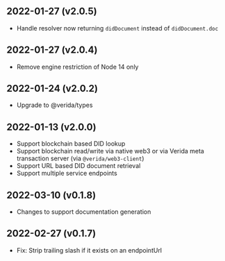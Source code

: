 2022-01-27 (v2.0.5)
-------------------

- Handle resolver now returning `didDocument` instead of `didDocument.doc`

2022-01-27 (v2.0.4)
-------------------

- Remove engine restriction of Node 14 only

2022-01-24 (v2.0.2)
-------------------

- Upgrade to @verida/types

2022-01-13 (v2.0.0)
-------------------

- Support blockchain based DID lookup
- Support blockchain read/write via native web3 or via Verida meta transaction server (via `@verida/web3-client`)
- Support URL based DID document retrieval
- Support multiple service endpoints

2022-03-10 (v0.1.8)
-------------------

- Changes to support documentation generation

2022-02-27 (v0.1.7)
-------------------

- Fix: Strip trailing slash if it exists on an endpointUrl
